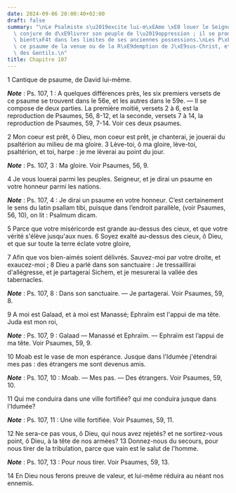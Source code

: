 ```yaml
---
date: 2024-09-06 20:00:40+02:00
draft: false
summary: "\nLe Psalmiste s\u2019excite lui-m\xEAme \xE0 louer le Seigneur ; il le\
  \ conjure de d\xE9livrer son peuple de l\u2019oppression ; il se promet de rentrer\
  \ bient\xF4t dans les limites de ses anciennes possessions.\nLes P\xE8res expliquent\
  \ ce psaume de la venue ou de la R\xE9demption de J\xE9sus-Christ, et de la vocation\
  \ des Gentils.\n"
title: Chapitre 107
---
```





1 Cantique de psaume, de David lui-même.

***Note*** :  Ps. 107, 1 : A quelques différences près, les six premiers versets de ce psaume se trouvent dans le 56e, et les autres dans le 59e. ― Il se compose de deux parties. La première moitié, versets 2 à 6, est la reproduction de Psaumes, 56, 8-12, et la seconde, versets 7 à 14, la reproduction de Psaumes, 59, 7-14. Voir ces deux psaumes.


2 Mon coeur est prêt, ô Dieu, mon coeur est prêt, je chanterai, je jouerai du psaltérion au milieu de ma gloire. 3 Lève-toi, ô ma gloire, lève-toi, psaltérion, et toi, harpe : je me lèverai au point du jour.

***Note*** :  Ps. 107, 3 : Ma gloire. Voir Psaumes, 56, 9.

4 Je vous louerai parmi les peuples. Seigneur, et je dirai un psaume en votre honneur parmi les nations.

***Note*** :  Ps. 107, 4 : Je dirai un psaume en votre honneur. C’est certainement le sens du latin psallam tibi, puisque dans l’endroit parallèle, (voir Psaumes, 56, 10), on lit : Psalmum dicam.

5 Parce que votre miséricorde est grande au-dessus des cieux, et que votre vérité s'élève jusqu'aux nues. 6 Soyez exalté au-dessus des cieux, ô Dieu, et que sur toute la terre éclate votre gloire,


7 Afin que vos bien-aimés soient délivrés. Sauvez-moi par votre droite, et exaucez-moi ; 8 Dieu a parlé dans son sanctuaire : Je tressaillirai d'allégresse, et je partagerai Sichem, et je mesurerai la vallée des tabernacles.

***Note*** :  Ps. 107, 8 : Dans son sanctuaire. ― Je partagerai. Voir Psaumes, 59, 8.

9 A moi est Galaad, et à moi est Manassé; Ephraïm est l'appui de ma tête. Juda est mon roi,

***Note*** :  Ps. 107, 9 : Galaad ― Manassé et Ephraïm. ― Ephraïm est l’appui de ma tête. Voir Psaumes, 59, 9.

10 Moab est le vase de mon espérance. Jusque dans l'Idumée j'étendrai mes pas : des étrangers me sont devenus amis.

***Note*** :  Ps. 107, 10 : Moab. ― Mes pas. ― Des étrangers. Voir Psaumes, 59, 10.


11 Qui me conduira dans une ville fortifiée? qui me conduira jusque dans l'Idumée?

***Note*** :  Ps. 107, 11 : Une ville fortifiée. Voir Psaumes, 59, 11.

12 Ne sera-ce pas vous, ô Dieu, qui nous avez rejetés? et ne sortirez-vous point, ô Dieu, à la tête de nos armées? 13 Donnez-nous du secours, pour nous tirer de la tribulation, parce que vain est le salut de l'homme.

***Note*** :  Ps. 107, 13 : Pour nous tirer. Voir Psaumes, 59, 13.

14 En Dieu nous ferons preuve de valeur, et lui-même réduira au néant nos ennemis.

